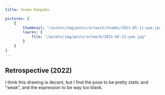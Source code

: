 ```yaml
---
title: Youmu Konpaku

pictures: [
	{
		thumbnail: "/assets/img/posts/artwork/thumbs/2021-05-11-yum.jpg",
		lowres: {
			file: "/assets/img/posts/artwork/2021-05-11-yum.jpg"
		}
	}
]
---
```

## Retrospective (2022)
I think this drawing is decent, but I find the pose to be pretty static and "weak", and the expression to be way too blank.
